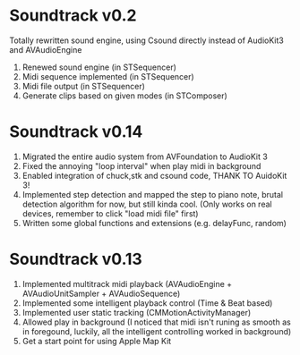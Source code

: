# Soundtrack v0.2
Totally rewritten sound engine, using Csound directly instead of AudioKit3 and AVAudioEngine

1. Renewed sound engine (in STSequencer)
2. Midi sequence implemented (in STSequencer)
3. Midi file output (in STSequencer)
4. Generate clips based on given modes (in STComposer)

# Soundtrack v0.14

1. Migrated the entire audio system from AVFoundation to AudioKit 3
2. Fixed the annoying "loop interval" when play midi in background
3. Enabled integration of chuck,stk and csound code, THANK TO AuidoKit 3!
4. Implemented step detection and mapped the step to piano note, brutal detection algorithm for now, but still kinda cool. (Only works on real devices, remember to click "load midi file" first)
5. Written some global functions and extensions (e.g. delayFunc, random)

# Soundtrack v0.13

1. Implemented multitrack midi playback (AVAudioEngine + AVAudioUnitSampler + AVAudioSequence)
2. Implemented some intelligent playback control (Time & Beat based)
3. Implemented user static tracking (CMMotionActivityManager)
4. Allowed play in background (I noticed that midi isn't runing as smooth as in foregound, luckily, all the intelligent controlling worked in background)
5. Get a start point for using Apple Map Kit
